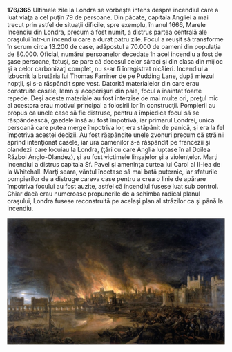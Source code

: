 **176/365** Ultimele zile la Londra se vorbeşte intens despre incendiul care a luat viaţa a cel puţin 79 de persoane. Din păcate, capitala Angliei a mai trecut prin astfel de situaţii dificile, spre exemplu, în anul 1666, Marele Incendiu din Londra, precum a fost numit, a distrus partea centrală ale oraşului într-un incendiu care a durat patru zile. Focul a reuşit să transforme în scrum circa 13.200 de case, adăpostul a 70.000 de oameni din populaţia de 80.000. Oficial, numărul persoanelor decedate în acel incendiu a fost de şase persoane, totuşi, se pare că decesul celor săraci şi din clasa din mijloc şi a celor carbonizaţi complet, nu s-ar fi înregistrat nicăieri.
Incendiul a izbucnit la brutăria lui Thomas Farriner de pe Pudding Lane, după miezul nopţii, şi s-a răspândit spre vest. Datorită materialelor din care erau construite casele, lemn şi acoperişuri din paie, focul a înaintat foarte repede. Deşi aceste materiale au fost interzise de mai multe ori, preţul mic al acestora erau motivul principal a folosirii lor în construcţii. Pompierii au propus ca unele case să fie distruse, pentru a împiedica focul să se răspândească, gazdele însă au fost împotrivă, iar primarul Londrei, unica persoană care putea merge împotriva lor, era stăpânit de panică, şi era la fel împotriva acestei decizii.
Au fost răspândite unele zvonuri precum că străinii aprind intenţionat casele, iar ura oamenilor s-a răspândit pe francezii şi olandezii care locuiau la Londra, (ţări cu care Anglia luptase în al Doilea Război Anglo-Olandez), şi au fost victimele linşajelor şi a violenţelor. Marţi incendiul a distrus capitala Sf. Pavel şi ameninţa curtea lui Carol al II-lea de la Whitehall.
Marţi seara, vântul încetase să mai bată puternic, iar sfaturile pompierilor de a distruge careva case pentru a crea o linie de apărare împotriva focului au fost auzite, astfel că incendiul fusese luat sub control.
Chiar dacă erau numeroase propunerile de a schimba radical planul oraşului, Londra fusese reconstruită pe acelaşi plan al străzilor ca şi până la incendiu.

![Londra în flăcări](image-1.jpg)
